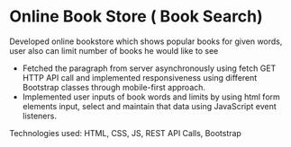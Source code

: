 # Online Book Store ( Book Search)

Developed online bookstore which shows popular books for given words, user also can limit number of books he would like to see

- Fetched the paragraph from server asynchronously using fetch GET HTTP API call and implemented responsiveness using different Bootstrap classes through mobile-first approach.
- Implemented user inputs of book words and limits by using html form elements input, select and maintain that data using JavaScript event listeners.

Technologies used: HTML, CSS, JS, REST API Calls, Bootstrap
